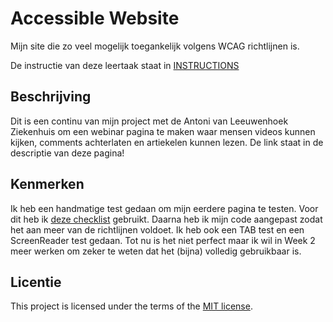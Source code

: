 # Accessible Website

Mijn site die zo veel mogelijk toegankelijk volgens WCAG richtlijnen is.

De instructie van deze leertaak staat in [INSTRUCTIONS](https://github.com/fdnd-task/all-human-accessible-website/blob/main/docs/INSTRUCTIONS.md)


## Beschrijving

Dit is een continu van mijn project met de Antoni van Leeuwenhoek Ziekenhuis om een webinar pagina te maken waar mensen videos kunnen kijken, comments achterlaten en artiekelen kunnen lezen. De link staat in de descriptie van deze pagina!

## Kenmerken

Ik heb een handmatige test gedaan om mijn eerdere pagina te testen. Voor dit heb ik [deze checklist](https://www.a11yproject.com/checklist/) gebruikt. Daarna heb ik mijn code aangepast zodat het aan meer van de richtlijnen voldoet. Ik heb ook een TAB test en een ScreenReader test gedaan. Tot nu is het niet perfect maar ik wil in Week 2 meer werken om zeker te weten dat het (bijna) volledig gebruikbaar is.

## Licentie
This project is licensed under the terms of the [MIT license](./LICENSE).
